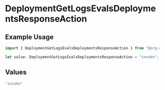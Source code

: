# DeploymentGetLogsEvalsDeploymentsResponseAction

## Example Usage

```typescript
import { DeploymentGetLogsEvalsDeploymentsResponseAction } from "@orq-ai/node/models/operations";

let value: DeploymentGetLogsEvalsDeploymentsResponseAction = "invoke";
```

## Values

```typescript
"invoke"
```